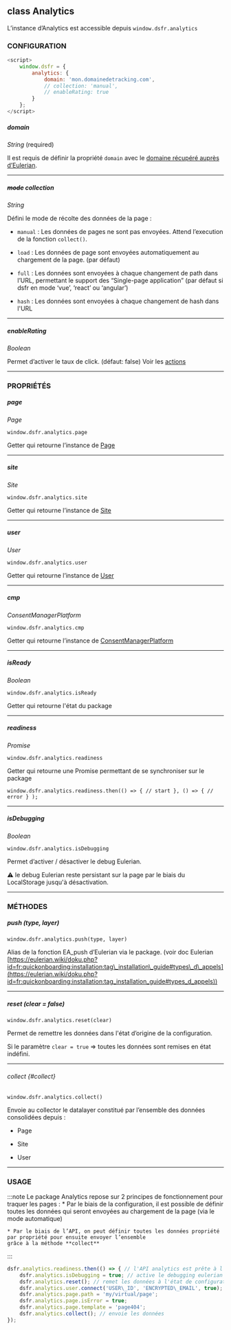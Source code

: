 ## class Analytics

L’instance d’Analytics est accessible depuis `window.dsfr.analytics`

### CONFIGURATION

```javascript
<script>
    window.dsfr = {
        analytics: {
            domain: 'mon.domainedetracking.com',
            // collection: 'manual',
            // enableRating: true
        }
    };
</script>
```

##### domain

_String_ (required)

Il est requis de définir la propriété `domain` avec le [domaine récupéré auprès d’Eulerian](https://eulerian.wiki/doku.php?id=fr:quickonboarding:installation:domain_implementation).

* * *

##### ~~mode~~ collection

_String_

Défini le mode de récolte des données de la page :

* `manual` : Les données de pages ne sont pas envoyées. Attend l’execution de la fonction `collect()`.

* `load` : Les données de page sont envoyées automatiquement au chargement de la page. (par défaut)

* `full` : Les données sont envoyées à chaque changement de path dans l’URL, permettant le support des “Single-page
application” (par défaut si dsfr en mode ‘vue’, ‘react’ ou ‘angular’)

* `hash` : Les données sont envoyées à chaque changement de hash dans l'URL

* * *

##### enableRating

_Boolean_

Permet d’activer le taux de click. (défaut: false)
Voir les [actions](actions.md)

* * *

### PROPRIÉTÉS

##### page

_Page_

`window.dsfr.analytics.page`

Getter qui retourne l’instance de [Page](https://gouvfr.atlassian.net/wiki/spaces/DOC/pages/1151270968/Analytics+1.9.2#class-Page)

* * *

##### site

_Site_

`window.dsfr.analytics.site`

Getter qui retourne l’instance de [Site](https://gouvfr.atlassian.net/wiki/spaces/DOC/pages/1151270968/Analytics+1.9.2#class-Site)

* * *

##### user

_User_

`window.dsfr.analytics.user`

Getter qui retourne l’instance de [User](https://gouvfr.atlassian.net/wiki/spaces/DOC/pages/1151270968/Analytics+1.9.2#class-User)

* * *

##### cmp

_ConsentManagerPlatform_

`window.dsfr.analytics.cmp`

Getter qui retourne l’instance de [ConsentManagerPlatform](https://gouvfr.atlassian.net/wiki/spaces/DOC/pages/1151270968/Analytics+1.9.2#class-ConsentManagerPlaform)

* * *

##### isReady

_Boolean_

`window.dsfr.analytics.isReady`

Getter qui retourne l'état du package

* * *

##### readiness

_Promise_

`window.dsfr.analytics.readiness`

Getter qui retourne une Promise permettant de se synchroniser sur le package

    window.dsfr.analytics.readiness.then(() => { // start }, () => { // error } );

* * *

##### isDebugging

_Boolean_

`window.dsfr.analytics.isDebugging`

Permet d’activer / désactiver le debug Eulerian.

⚠️ le debug Eulerian reste persistant sur la page par le biais du LocalStorage jusqu'à désactivation.

* * *

### MÉTHODES

##### push (type, layer)

`window.dsfr.analytics.push(type, layer)`

Alias de la fonction EA\_push d’Eulerian via le package. (voir doc Eulerian [https://eulerian.wiki/doku.php?id=fr:quickonboarding:installation:tag\_installation\_guide#types\_d\_appels](https://eulerian.wiki/doku.php?id=fr:quickonboarding:installation:tag_installation_guide#types_d_appels))

* * *

##### reset (clear = false)

`window.dsfr.analytics.reset(clear)`

Permet de remettre les données dans l'état d’origine de la configuration.

Si le paramètre `clear = true` => toutes les données sont remises en état indéfini.

* * *

###### collect {#collect}

`window.dsfr.analytics.collect()`

Envoie au collector le datalayer constitué par l’ensemble des données consolidées depuis :

* Page

* Site

* User

* * *

### USAGE

:::note
Le package Analytics repose sur 2 principes de fonctionnement pour traquer les pages :
    * Par le biais de la configuration, il est possible de définir toutes les données qui seront envoyées au chargement de la page (via le mode automatique)

    * Par le biais de l’API, on peut définir toutes les données propriété par propriété pour ensuite envoyer l’ensemble
    grâce à la méthode **collect**
:::

```javascript
dsfr.analytics.readiness.then(() => { // l'API analytics est prête à l'utilisation
    dsfr.analytics.isDebugging = true; // active le debugging eulerian
    dsfr.analytics.reset(); // remet les données à l'état de configuration
    dsfr.analytics.user.connect('USER\_ID', 'ENCRYPTED\_EMAIL', true);
    dsfr.analytics.page.path = 'my/virtual/page';
    dsfr.analytics.page.isError = true;
    dsfr.analytics.page.template = 'page404';
    dsfr.analytics.collect(); // envoie les données
});
```
